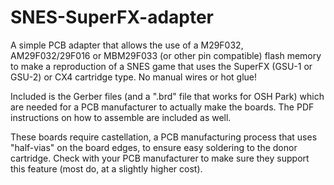 # SNES-SuperFX-adapter
A simple PCB adapter that allows the use of a M29F032, AM29F032/29F016 or MBM29F033 (or other pin compatible) flash memory to make a reproduction of a SNES game that uses the SuperFX (GSU-1 or GSU-2) or CX4 cartridge type. No manual wires or hot glue!


Included is the Gerber files (and a ".brd" file that works for OSH Park) which are needed for a PCB manufacturer to actually make the boards. The PDF instructions on how to assemble are included as well.


These boards require castellation, a PCB manufacturing process that uses "half-vias" on the board edges, to ensure easy soldering to the donor cartridge. Check with your PCB manufacturer to make sure they support this feature (most do, at a slightly higher cost).
